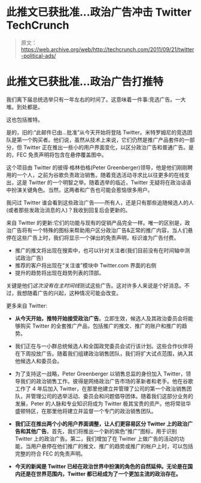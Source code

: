 # 此推文已获批准...政治广告冲击 Twitter TechCrunch

> 原文：<https://web.archive.org/web/http://techcrunch.com/2011/09/21/twitter-political-ads/>

# 此推文已获批准…政治广告打推特

我们离下届总统选举只有一年左右的时间了。这意味着一件事:竞选广告。一大堆。到处都是。

这也包括推特。

是的，旧的:“此邮件已由…批准”从今天开始将登陆 Twitter。米特罗姆尼的竞选团队是第一个购买者。他们说，虽然从技术上来说，它们仍然是推广产品套件的一部分，但 Twitter 正在推出一些小的用户界面变化，以区分政治广告和普通广告。是的，FEC 免责声明将包含在悬停覆盖图中。

这个项目由 Twitter 的彼得·格林伯格(Peter Greenberger)领导，他是他们刚刚聘用的一个人，之前为谷歌负责政治销售。随着竞选活动寻求比以往更多的在线支出，这是 Twitter 的一个明智之举。随着选举的临近，Twitter 无疑将在政治话语中扮演关键角色。当然，这两者和广告也可能会惹恼很多用户。

我问过 Twitter 谁会看到这些政治广告——所有人，还是只有那些追随候选人的人(或者那些发政治消息的人)？我收到回复后会更新的。

来自 Twitter 的更新:它们的功能与现有的促销产品完全一样。唯一的区别是，政治广告将有一个特殊的图标来帮助用户区分政治广告&正常的推广内容，当人们悬停在这些广告上时，我们将显示一个弹出的免责声明，标识谁为广告付费。

*   推广的推文将出现在搜索中，也可以针对关注者(我们目前没有在时间轴中测试政治广告)
*   推荐的客户将出现在“关注谁”模块中 Twitter.com 界面的右侧
*   提升的趋势将出现在趋势列表的顶部。

关键是他们*这次没有在主时间线*测试这些广告。这对许多人来说是个好消息。不过，我想随着广告的兴起，这种情况可能会改变。

更多来自 Twitter:

*   **从今天开始，推特开始接受政治广告**。立即生效，候选人及其政治委员会将能够购买 Twitter 的全套推广产品，包括推广的推文、推广的账户和推广的趋势。

*   我们正在与一小群总统候选人和全国政党委员会试行该计划。这些合作伙伴将在下周投放广告。随着我们组建政治销售团队，我们将扩大试点范围，纳入其他候选人和委员会。

*   为了支持这一战略，Peter Greenberger 以销售总监的身份加入 Twitter，领导我们的政治销售工作。彼得是网络政治广告市场的革新者和老手。他在谷歌工作了 4 年后加入 Twitter，在那里他建立并管理了公司的第一个政治销售团队，并管理公司的选举活动、委员会和问题倡导团体。随着我们这部分业务的发展，Peter 的人脉和专业知识将成为 Twitter 极其宝贵的资产。他将常驻华盛顿特区，在那里他将建立并监督一个专门的政治销售团队。

*   **我们正在推出两个小的用户界面调整，让人们更容易区分 Twitter 上的政治广告和其他广告**。首先，我们将推出一个新的紫色“推广”图标，用于识别 Twitter 上的政治广告。第二，我们增加了在 Twitter 上做广告的活动的功能，当用户悬停在他们推广的推文、推广的趋势或推广的帐户上时，可以包括完整的符合 FEC 的免责声明。

*   **今天的新闻是 Twitter 已经在政治世界中扮演的角色的自然延伸。无论是在国内还是在世界范围内，Twitter 都已经成为了一个更加主流的政治存在。**